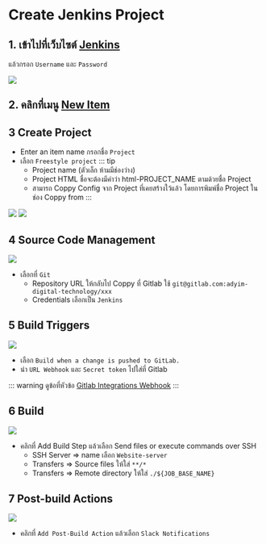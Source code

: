 # Create Jenkins Project
## 1. เข้าไปที่เว็บไซต์ [Jenkins](http://35.197.146.45:8080/)
แล้วกรอก `Username` และ `Password`

<img src="https://res.cloudinary.com/dokxwm6rb/image/upload/v1552898474/vuepress-blog/setup-project/create-repo-3.jpg">

## 2. คลิกที่เมนู [New Item](http://35.197.146.45:8080/view/all/newJob)
## 3 Create Project
- Enter an item name กรอกชื่อ `Project`
- เลือก `Freestyle project`
    ::: tip
    - Project name (ตัวเล็ก ห้ามมีช่องว่าง) 
    - Project HTML ชื่อจะต้องมีคำว่า html-PROJECT_NAME ตามด้วยชื่อ Project
    - สามารถ Coppy Config จาก Project ที่เคยสร้างใว้แล้ว โดยการพิมพ์ชื่อ Project ในช่อง Coppy from
    :::

<img src="https://res.cloudinary.com/dokxwm6rb/image/upload/v1552899314/vuepress-blog/setup-project/create-repo-5.jpg"> 
<img src="https://res.cloudinary.com/dokxwm6rb/image/upload/v1552898881/vuepress-blog/setup-project/create-repo-4.jpg"> 

## 4 Source Code Management

<img src="https://res.cloudinary.com/dokxwm6rb/image/upload/v1552899890/vuepress-blog/setup-project/create-repo-6.jpg">

- เลือกที่ `Git`
    - Repository URL ให้กลับไป Coppy ที่ Gitlab ใช้ `git@gitlab.com:adyim-digital-technology/xxx`
    - Credentials เลือกเป็น `Jenkins`


## 5 Build Triggers

<img src="https://res.cloudinary.com/dokxwm6rb/image/upload/v1552900977/vuepress-blog/setup-project/create-repo-7.jpg">

- เลือก `Build when a change is pushed to GitLab.`
- นำ `URL Webhook` และ `Secret token` ไปใส่ที่ Gitlab

::: warning
ดูข้อที่หัวข้อ [Gitlab Integrations Webhook](#gitlab-integrations-webhook)
:::

## 6 Build

<img src="https://res.cloudinary.com/dokxwm6rb/image/upload/v1552902716/vuepress-blog/setup-project/create-repo-8.jpg">

- คลิกที่ Add Build Step แล้วเลือก Send files or execute commands over SSH
    - SSH Server => name เลือก `Website-server`
    - Transfers => Source files ให้ใส่ `**/*`
    - Transfers => Remote directory ให้ใส่ `./${JOB_BASE_NAME}`

## 7 Post-build Actions

<img src="https://res.cloudinary.com/dokxwm6rb/image/upload/v1552903116/vuepress-blog/setup-project/create-repo-9.jpg">

- คลิกที่ `Add Post-Build Action` แล้วเลือก `Slack Notifications`